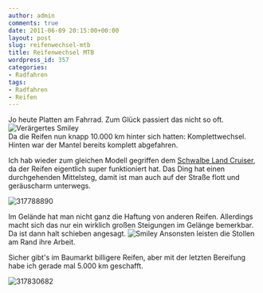 ```yaml
---
author: admin
comments: true
date: 2011-06-09 20:15:00+00:00
layout: post
slug: reifenwechsel-mtb
title: Reifenwechsel MTB
wordpress_id: 357
categories:
- Radfahren
tags:
- Radfahren
- Reifen
---
```


Jo heute Platten am Fahrrad. Zum Glück passiert das nicht so oft. ![Verärgertes Smiley](http://andydunkel.net/assets/uploads/2011/06/wlEmoticon-angrysmile.png)  
Da die Reifen nun knapp 10.000 km hinter sich hatten: Komplettwechsel. Hinten war der Mantel bereits komplett abgefahren.

Ich hab wieder zum gleichen Modell gegriffen dem [Schwalbe Land Cruiser](http://www.amazon.de/gp/product/B000NVSGC0/ref=as_li_ss_tl?ie=UTF8&tag=ekiwide0b-21&linkCode=as2&camp=1638&creative=19454&creativeASIN=B000NVSGC0), da der Reifen eigentlich super funktioniert hat. Das Ding hat einen durchgehenden Mittelsteg, damit ist man auch auf der Straße flott und geräuscharm unterwegs.

![317788890](http://andydunkel.net/assets/uploads/2011/06/317788890.jpg)

<!-- more -->

Im Gelände hat man nicht ganz die Haftung von anderen Reifen. Allerdings macht sich das nur ein wirklich großen Steigungen im Gelänge bemerkbar. Da ist dann halt schieben angesagt. ![Smiley](http://andydunkel.net/assets/uploads/2011/06/wlEmoticon-smile.png) Ansonsten leisten die Stollen am Rand ihre Arbeit. 

Sicher gibt's im Baumarkt billigere Reifen, aber mit der letzten Bereifung habe ich gerade mal 5.000 km geschafft. 

![317830682](http://andydunkel.net/assets/uploads/2011/06/317830682.jpg)
